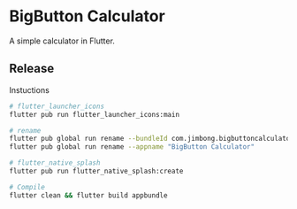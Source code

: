 
BigButton Calculator
===========================

A simple calculator in Flutter.



Release
--------------

Instuctions

```bash
# flutter_launcher_icons
flutter pub run flutter_launcher_icons:main

# rename
flutter pub global run rename --bundleId com.jimbong.bigbuttoncalculator
flutter pub global run rename --appname "BigButton Calculator"

# flutter_native_splash
flutter pub run flutter_native_splash:create

# Compile
flutter clean && flutter build appbundle
```
